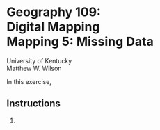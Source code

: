# Geography 109:<br>Digital Mapping<br>Mapping 5: Missing Data

University of Kentucky
<br>Matthew W. Wilson

In this exercise, 

## Instructions

1. 

